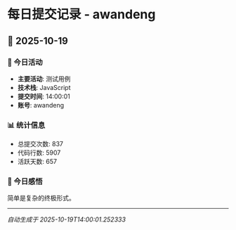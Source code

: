 # 每日提交记录 - awandeng

## 📅 2025-10-19

### 🎯 今日活动
- **主要活动**: 测试用例
- **技术栈**: JavaScript
- **提交时间**: 14:00:01
- **账号**: awandeng

### 📊 统计信息
- 总提交次数: 837
- 代码行数: 5907
- 活跃天数: 657

### 💭 今日感悟
简单是复杂的终极形式。

---
*自动生成于 2025-10-19T14:00:01.252333*
